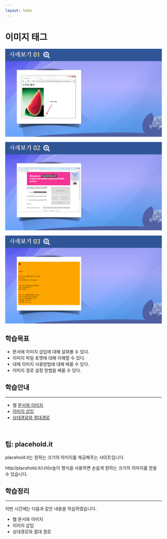 ```yaml
---
layout: home
---
```


# 이미지 태그


![html503_04](./img/html503_04.png)

![html503_05](./img/html503_05.png)

![html503_06](./img/html503_06.png)



## 학습목표

* 문서에 이미지 삽입에 대해 살펴볼 수 있다.
* 이미지 파일 포맷에 대해 이해할 수 있다.
* 대체 이미지 사용방법에 대해 배울 수 있다.
* 이미지 경로 설정 방법을 배울 수 있다.



## 학습안내
---
* 웹 [문서와 이미지](문서와이미지)
* [이미지 삽입](이미지삽입)
* [상대경로와 절대경로](경로)

<br>


## 팁: placehold.it
placehold.it는 원하는 크기의 아미지를 제공해주는 샤0|트입니다.

http//placehold.it/너비x높이 형식을 사용하면 손쉽게 원하는 크가의 이미지를 얻을 수 있습니다.


## 학습정리
---
이번 시간에는 다음과 같은 내용을 학습하였습니다.

* 웹 문서와 이미지
* 이미지 삽입
* 상대경로와 절대 경로







